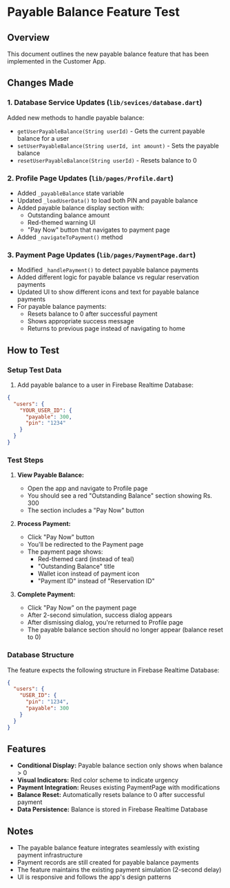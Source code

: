 # Payable Balance Feature Test

## Overview
This document outlines the new payable balance feature that has been implemented in the Customer App.

## Changes Made

### 1. Database Service Updates (`lib/sevices/database.dart`)
Added new methods to handle payable balance:
- `getUserPayableBalance(String userId)` - Gets the current payable balance for a user
- `setUserPayableBalance(String userId, int amount)` - Sets the payable balance
- `resetUserPayableBalance(String userId)` - Resets balance to 0

### 2. Profile Page Updates (`lib/pages/Profile.dart`)
- Added `_payableBalance` state variable
- Updated `_loadUserData()` to load both PIN and payable balance
- Added payable balance display section with:
  - Outstanding balance amount
  - Red-themed warning UI
  - "Pay Now" button that navigates to payment page
- Added `_navigateToPayment()` method

### 3. Payment Page Updates (`lib/pages/PaymentPage.dart`)
- Modified `_handlePayment()` to detect payable balance payments
- Added different logic for payable balance vs regular reservation payments
- Updated UI to show different icons and text for payable balance payments
- For payable balance payments:
  - Resets balance to 0 after successful payment
  - Shows appropriate success message
  - Returns to previous page instead of navigating to home

## How to Test

### Setup Test Data
1. Add payable balance to a user in Firebase Realtime Database:
```json
{
  "users": {
    "YOUR_USER_ID": {
      "payable": 300,
      "pin": "1234"
    }
  }
}
```

### Test Steps
1. **View Payable Balance:**
   - Open the app and navigate to Profile page
   - You should see a red "Outstanding Balance" section showing Rs. 300
   - The section includes a "Pay Now" button

2. **Process Payment:**
   - Click "Pay Now" button
   - You'll be redirected to the Payment page
   - The payment page shows:
     - Red-themed card (instead of teal)
     - "Outstanding Balance" title
     - Wallet icon instead of payment icon
     - "Payment ID" instead of "Reservation ID"

3. **Complete Payment:**
   - Click "Pay Now" on the payment page
   - After 2-second simulation, success dialog appears
   - After dismissing dialog, you're returned to Profile page
   - The payable balance section should no longer appear (balance reset to 0)

### Database Structure
The feature expects the following structure in Firebase Realtime Database:
```json
{
  "users": {
    "USER_ID": {
      "pin": "1234",
      "payable": 300
    }
  }
}
```

## Features
- **Conditional Display:** Payable balance section only shows when balance > 0
- **Visual Indicators:** Red color scheme to indicate urgency
- **Payment Integration:** Reuses existing PaymentPage with modifications
- **Balance Reset:** Automatically resets balance to 0 after successful payment
- **Data Persistence:** Balance is stored in Firebase Realtime Database

## Notes
- The payable balance feature integrates seamlessly with existing payment infrastructure
- Payment records are still created for payable balance payments
- The feature maintains the existing payment simulation (2-second delay)
- UI is responsive and follows the app's design patterns
